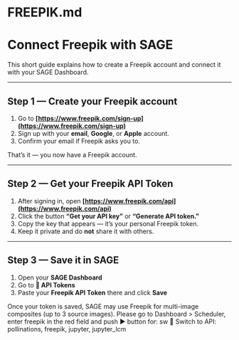 # FREEPIK.md

# Connect Freepik with SAGE

This short guide explains how to create a Freepik account and connect it with your SAGE Dashboard.

---

## Step 1 — Create your Freepik account
1. Go to **[https://www.freepik.com/sign-up](https://www.freepik.com/sign-up)**  
2. Sign up with your **email**, **Google**, or **Apple** account.  
3. Confirm your email if Freepik asks you to.

That’s it — you now have a Freepik account.

---

## Step 2 — Get your Freepik API Token

1. After signing in, open **[https://www.freepik.com/api](https://www.freepik.com/api)**  
2. Click the button **“Get your API key”** or **“Generate API token.”**  
3. Copy the key that appears — it’s your personal Freepik token.  
4. Keep it private and do **not** share it with others.

---

## Step 3 — Save it in SAGE

1. Open your **SAGE Dashboard**  
2. Go to **🔑 API Tokens**  
3. Paste your **Freepik API Token** there and click **Save**

Once your token is saved, SAGE may use Freepik for multi-image composites (up to 3 source images). Please go to Dashboard > Scheduler, enter freepik in the red field and push ▶ button for: sw 🌠 Switch to API: pollinations, freepik, jupyter, jupyter_lcm 
